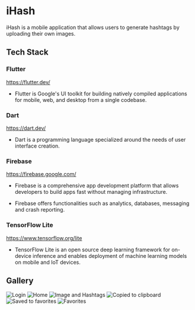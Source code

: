 # iHash

iHash is a mobile application that allows users to generate hashtags by uploading their own images.

## Tech Stack

### Flutter

https://flutter.dev/

- Flutter is Google's UI toolkit for building natively compiled applications for mobile, web, and desktop from a single codebase.

### Dart

https://dart.dev/

- Dart is a programming language specialized around the needs of user interface creation.

### Firebase

https://firebase.google.com/

- Firebase is a comprehensive app development platform that allows developers to build apps fast without managing infrastructure.

- Firebase offers functionalities such as analytics, databases, messaging and crash reporting.

### TensorFlow Lite

https://www.tensorflow.org/lite

- TensorFlow Lite is an open source deep learning framework for on-device inference and enables deployment of machine learning models on mobile and IoT devices.

## Gallery

![Login](assets/images/Login.png)
![Home](assets/images/Home.png)
![Image and Hashtags](assets/images/ImageAndHashtags.png)
![Copied to clipboard](assets/images/CopiedToClipboard.png)
![Saved to favorites](assets/images/SavedToFavorites.png)
![Favorites](assets/images/Favorites.png)
